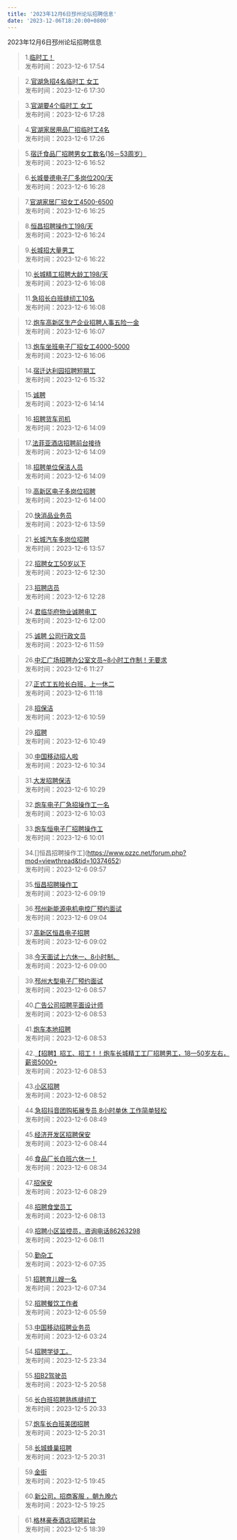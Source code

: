 ```yaml
---
title: '2023年12月6日邳州论坛招聘信息'
date: '2023-12-06T18:20:00+0800'
---
```

2023年12月6日邳州论坛招聘信息
<!--more-->
>1.[临时工！](https://www.pzzc.net/forum.php?mod=viewthread&tid=10374776)<br>
>发布时间：2023-12-6 17:54

>2.[官湖急招4名临时工 女工](https://www.pzzc.net/forum.php?mod=viewthread&tid=10374770)<br>
>发布时间：2023-12-6 17:30

>3.[官湖要4个临时工 女工](https://www.pzzc.net/forum.php?mod=viewthread&tid=10374767)<br>
>发布时间：2023-12-6 17:28

>4.[官湖家居用品厂招临时工4名](https://www.pzzc.net/forum.php?mod=viewthread&tid=10374766)<br>
>发布时间：2023-12-6 17:26

>5.[宿迁食品厂招聘男女工数名(16－53周岁）](https://www.pzzc.net/forum.php?mod=viewthread&tid=10374755)<br>
>发布时间：2023-12-6 16:52

>6.[长城曼德电子厂多岗位200/天](https://www.pzzc.net/forum.php?mod=viewthread&tid=10374751)<br>
>发布时间：2023-12-6 16:28

>7.[官湖家居厂招女工4500-6500](https://www.pzzc.net/forum.php?mod=viewthread&tid=10374750)<br>
>发布时间：2023-12-6 16:25

>8.[恒昌招聘操作工198/天](https://www.pzzc.net/forum.php?mod=viewthread&tid=10374749)<br>
>发布时间：2023-12-6 16:24

>9.[长城招大量男工](https://www.pzzc.net/forum.php?mod=viewthread&tid=10374748)<br>
>发布时间：2023-12-6 16:22

>10.[长城精工招聘大龄工198/天](https://www.pzzc.net/forum.php?mod=viewthread&tid=10374743)<br>
>发布时间：2023-12-6 16:08

>11.[急招长白班缝纫工10名](https://www.pzzc.net/forum.php?mod=viewthread&tid=10374742)<br>
>发布时间：2023-12-6 16:08

>12.[炮车高新区生产企业招聘人事五险一金](https://www.pzzc.net/forum.php?mod=viewthread&tid=10374741)<br>
>发布时间：2023-12-6 16:07

>13.[炮车坐班电子厂招女工4000-5000](https://www.pzzc.net/forum.php?mod=viewthread&tid=10374740)<br>
>发布时间：2023-12-6 16:06

>14.[宿迁达利园招聘短期工](https://www.pzzc.net/forum.php?mod=viewthread&tid=10374732)<br>
>发布时间：2023-12-6 15:32

>15.[诚聘](https://www.pzzc.net/forum.php?mod=viewthread&tid=10374717)<br>
>发布时间：2023-12-6 14:14

>16.[招聘货车司机](https://www.pzzc.net/forum.php?mod=viewthread&tid=10374714)<br>
>发布时间：2023-12-6 14:09

>17.[法菲亚酒店招聘前台接待](https://www.pzzc.net/forum.php?mod=viewthread&tid=10374713)<br>
>发布时间：2023-12-6 14:09

>18.[招聘单位保洁人员](https://www.pzzc.net/forum.php?mod=viewthread&tid=10374712)<br>
>发布时间：2023-12-6 14:09

>19.[高新区电子多岗位招聘](https://www.pzzc.net/forum.php?mod=viewthread&tid=10374711)<br>
>发布时间：2023-12-6 14:00

>20.[快消品业务员](https://www.pzzc.net/forum.php?mod=viewthread&tid=10374710)<br>
>发布时间：2023-12-6 13:59

>21.[长城汽车多岗位招聘](https://www.pzzc.net/forum.php?mod=viewthread&tid=10374709)<br>
>发布时间：2023-12-6 13:57

>22.[招聘女工50岁以下](https://www.pzzc.net/forum.php?mod=viewthread&tid=10374695)<br>
>发布时间：2023-12-6 12:30

>23.[招聘店员](https://www.pzzc.net/forum.php?mod=viewthread&tid=10374694)<br>
>发布时间：2023-12-6 12:28

>24.[君临华府物业诚聘电工](https://www.pzzc.net/forum.php?mod=viewthread&tid=10374690)<br>
>发布时间：2023-12-6 12:00

>25.[诚聘   公司行政文员](https://www.pzzc.net/forum.php?mod=viewthread&tid=10374689)<br>
>发布时间：2023-12-6 11:59

>26.[中汇广场招聘办公室文员~8小时工作制！无要求](https://www.pzzc.net/forum.php?mod=viewthread&tid=10374685)<br>
>发布时间：2023-12-6 11:27

>27.[正式工五险长白班，上一休二](https://www.pzzc.net/forum.php?mod=viewthread&tid=10374681)<br>
>发布时间：2023-12-6 11:18

>28.[招保洁](https://www.pzzc.net/forum.php?mod=viewthread&tid=10374676)<br>
>发布时间：2023-12-6 10:59

>29.[招聘](https://www.pzzc.net/forum.php?mod=viewthread&tid=10374672)<br>
>发布时间：2023-12-6 10:49

>30.[中国移动招人啦](https://www.pzzc.net/forum.php?mod=viewthread&tid=10374668)<br>
>发布时间：2023-12-6 10:34

>31.[大发招聘保洁](https://www.pzzc.net/forum.php?mod=viewthread&tid=10374665)<br>
>发布时间：2023-12-6 10:29

>32.[炮车电子厂急招操作工一名](https://www.pzzc.net/forum.php?mod=viewthread&tid=10374655)<br>
>发布时间：2023-12-6 10:03

>33.[炮车恒电子厂招聘操作工](https://www.pzzc.net/forum.php?mod=viewthread&tid=10374653)<br>
>发布时间：2023-12-6 10:01

>34.[]恒昌招聘操作工](https://www.pzzc.net/forum.php?mod=viewthread&tid=10374652)<br>
>发布时间：2023-12-6 09:57

>35.[恒昌招聘操作工](https://www.pzzc.net/forum.php?mod=viewthread&tid=10374635)<br>
>发布时间：2023-12-6 09:19

>36.[邳州新能源电机电控厂预约面试](https://www.pzzc.net/forum.php?mod=viewthread&tid=10374631)<br>
>发布时间：2023-12-6 09:04

>37.[高新区恒昌电子招聘](https://www.pzzc.net/forum.php?mod=viewthread&tid=10374630)<br>
>发布时间：2023-12-6 09:02

>38.[今天面试上六休一、8小时制、](https://www.pzzc.net/forum.php?mod=viewthread&tid=10374629)<br>
>发布时间：2023-12-6 09:00

>39.[邳州大型电子厂预约面试](https://www.pzzc.net/forum.php?mod=viewthread&tid=10374628)<br>
>发布时间：2023-12-6 08:57

>40.[广告公司招聘平面设计师](https://www.pzzc.net/forum.php?mod=viewthread&tid=10374626)<br>
>发布时间：2023-12-6 08:53

>41.[炮车本地招聘](https://www.pzzc.net/forum.php?mod=viewthread&tid=10374625)<br>
>发布时间：2023-12-6 08:53

>42.[【招聘】招工、招工！！炮车长城精工工厂招聘男工，18—50岁左右，薪资5000+](https://www.pzzc.net/forum.php?mod=viewthread&tid=10374624)<br>
>发布时间：2023-12-6 08:53

>43.[小区招聘](https://www.pzzc.net/forum.php?mod=viewthread&tid=10374622)<br>
>发布时间：2023-12-6 08:52

>44.[急招抖音团购拓展专员 8小时单休 工作简单轻松](https://www.pzzc.net/forum.php?mod=viewthread&tid=10374621)<br>
>发布时间：2023-12-6 08:49

>45.[经济开发区招聘保安](https://www.pzzc.net/forum.php?mod=viewthread&tid=10374619)<br>
>发布时间：2023-12-6 08:44

>46.[食品厂长白班六休一！](https://www.pzzc.net/forum.php?mod=viewthread&tid=10374618)<br>
>发布时间：2023-12-6 08:34

>47.[招保安](https://www.pzzc.net/forum.php?mod=viewthread&tid=10374617)<br>
>发布时间：2023-12-6 08:29

>48.[招聘食堂员工](https://www.pzzc.net/forum.php?mod=viewthread&tid=10374615)<br>
>发布时间：2023-12-6 08:13

>49.[招聘小区监控员，咨询电话86263298](https://www.pzzc.net/forum.php?mod=viewthread&tid=10374614)<br>
>发布时间：2023-12-6 08:11

>50.[勤杂工](https://www.pzzc.net/forum.php?mod=viewthread&tid=10374608)<br>
>发布时间：2023-12-6 07:35

>51.[招聘育儿嫂一名](https://www.pzzc.net/forum.php?mod=viewthread&tid=10374606)<br>
>发布时间：2023-12-6 07:34

>52.[招聘餐饮工作者](https://www.pzzc.net/forum.php?mod=viewthread&tid=10374599)<br>
>发布时间：2023-12-6 05:59

>53.[中国移动招聘业务员](https://www.pzzc.net/forum.php?mod=viewthread&tid=10374598)<br>
>发布时间：2023-12-6 03:24

>54.[招聘学徒工。](https://www.pzzc.net/forum.php?mod=viewthread&tid=10374595)<br>
>发布时间：2023-12-5 23:34

>55.[招B2驾驶员](https://www.pzzc.net/forum.php?mod=viewthread&tid=10374575)<br>
>发布时间：2023-12-5 20:58

>56.[长白班招聘熟练缝纫工](https://www.pzzc.net/forum.php?mod=viewthread&tid=10374571)<br>
>发布时间：2023-12-5 20:33

>57.[炮车长白班美团招聘](https://www.pzzc.net/forum.php?mod=viewthread&tid=10374570)<br>
>发布时间：2023-12-5 20:31

>58.[长城蜂巢招聘](https://www.pzzc.net/forum.php?mod=viewthread&tid=10374569)<br>
>发布时间：2023-12-5 20:31

>59.[金街](https://www.pzzc.net/forum.php?mod=viewthread&tid=10374565)<br>
>发布时间：2023-12-5 19:45

>60.[新公司，招商客服 ，朝九晚六](https://www.pzzc.net/forum.php?mod=viewthread&tid=10374559)<br>
>发布时间：2023-12-5 19:25

>61.[格林豪泰酒店招聘前台](https://www.pzzc.net/forum.php?mod=viewthread&tid=10374555)<br>
>发布时间：2023-12-5 18:39

